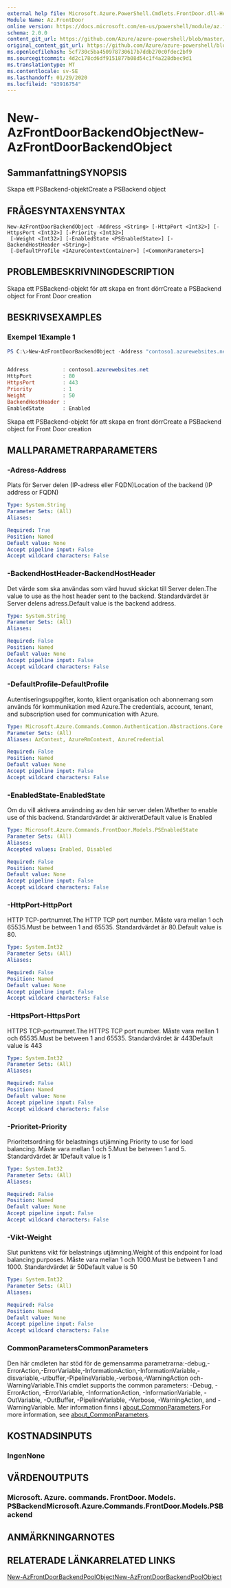 ```yaml
---
external help file: Microsoft.Azure.PowerShell.Cmdlets.FrontDoor.dll-Help.xml
Module Name: Az.FrontDoor
online version: https://docs.microsoft.com/en-us/powershell/module/az.frontdoor/new-azfrontdoorbackendobject
schema: 2.0.0
content_git_url: https://github.com/Azure/azure-powershell/blob/master/src/FrontDoor/FrontDoor/help/New-AzFrontDoorBackendObject.md
original_content_git_url: https://github.com/Azure/azure-powershell/blob/master/src/FrontDoor/FrontDoor/help/New-AzFrontDoorBackendObject.md
ms.openlocfilehash: 5cf730c5ba450978730617b7ddb270c0fdec2bf9
ms.sourcegitcommit: 4d2c178cd6df9151877b08d54c1f4a228dbec9d1
ms.translationtype: MT
ms.contentlocale: sv-SE
ms.lasthandoff: 01/29/2020
ms.locfileid: "93916754"
---
```

# <span data-ttu-id="0352a-101">New-AzFrontDoorBackendObject</span><span class="sxs-lookup"><span data-stu-id="0352a-101">New-AzFrontDoorBackendObject</span></span>

## <span data-ttu-id="0352a-102">Sammanfattning</span><span class="sxs-lookup"><span data-stu-id="0352a-102">SYNOPSIS</span></span>
<span data-ttu-id="0352a-103">Skapa ett PSBackend-objekt</span><span class="sxs-lookup"><span data-stu-id="0352a-103">Create a PSBackend object</span></span>

## <span data-ttu-id="0352a-104">FRÅGESYNTAXEN</span><span class="sxs-lookup"><span data-stu-id="0352a-104">SYNTAX</span></span>

```
New-AzFrontDoorBackendObject -Address <String> [-HttpPort <Int32>] [-HttpsPort <Int32>] [-Priority <Int32>]
 [-Weight <Int32>] [-EnabledState <PSEnabledState>] [-BackendHostHeader <String>]
 [-DefaultProfile <IAzureContextContainer>] [<CommonParameters>]
```

## <span data-ttu-id="0352a-105">PROBLEMBESKRIVNING</span><span class="sxs-lookup"><span data-stu-id="0352a-105">DESCRIPTION</span></span>
<span data-ttu-id="0352a-106">Skapa ett PSBackend-objekt för att skapa en front dörr</span><span class="sxs-lookup"><span data-stu-id="0352a-106">Create a PSBackend object for Front Door creation</span></span>

## <span data-ttu-id="0352a-107">BESKRIVS</span><span class="sxs-lookup"><span data-stu-id="0352a-107">EXAMPLES</span></span>

### <span data-ttu-id="0352a-108">Exempel 1</span><span class="sxs-lookup"><span data-stu-id="0352a-108">Example 1</span></span>
```powershell
PS C:\>New-AzFrontDoorBackendObject -Address "contoso1.azurewebsites.net"


Address           : contoso1.azurewebsites.net
HttpPort          : 80
HttpsPort         : 443
Priority          : 1
Weight            : 50
BackendHostHeader :
EnabledState      : Enabled
```

<span data-ttu-id="0352a-109">Skapa ett PSBackend-objekt för att skapa en front dörr</span><span class="sxs-lookup"><span data-stu-id="0352a-109">Create a PSBackend object for Front Door creation</span></span>

## <span data-ttu-id="0352a-110">MALLPARAMETRAR</span><span class="sxs-lookup"><span data-stu-id="0352a-110">PARAMETERS</span></span>

### <span data-ttu-id="0352a-111">-Adress</span><span class="sxs-lookup"><span data-stu-id="0352a-111">-Address</span></span>
<span data-ttu-id="0352a-112">Plats för Server delen (IP-adress eller FQDN)</span><span class="sxs-lookup"><span data-stu-id="0352a-112">Location of the backend (IP address or FQDN)</span></span>

```yaml
Type: System.String
Parameter Sets: (All)
Aliases:

Required: True
Position: Named
Default value: None
Accept pipeline input: False
Accept wildcard characters: False
```

### <span data-ttu-id="0352a-113">-BackendHostHeader</span><span class="sxs-lookup"><span data-stu-id="0352a-113">-BackendHostHeader</span></span>
<span data-ttu-id="0352a-114">Det värde som ska användas som värd huvud skickat till Server delen.</span><span class="sxs-lookup"><span data-stu-id="0352a-114">The value to use as the host header sent to the backend.</span></span> <span data-ttu-id="0352a-115">Standardvärdet är Server delens adress.</span><span class="sxs-lookup"><span data-stu-id="0352a-115">Default value is the backend address.</span></span>

```yaml
Type: System.String
Parameter Sets: (All)
Aliases:

Required: False
Position: Named
Default value: None
Accept pipeline input: False
Accept wildcard characters: False
```

### <span data-ttu-id="0352a-116">-DefaultProfile</span><span class="sxs-lookup"><span data-stu-id="0352a-116">-DefaultProfile</span></span>
<span data-ttu-id="0352a-117">Autentiseringsuppgifter, konto, klient organisation och abonnemang som används för kommunikation med Azure.</span><span class="sxs-lookup"><span data-stu-id="0352a-117">The credentials, account, tenant, and subscription used for communication with Azure.</span></span>

```yaml
Type: Microsoft.Azure.Commands.Common.Authentication.Abstractions.Core.IAzureContextContainer
Parameter Sets: (All)
Aliases: AzContext, AzureRmContext, AzureCredential

Required: False
Position: Named
Default value: None
Accept pipeline input: False
Accept wildcard characters: False
```

### <span data-ttu-id="0352a-118">-EnabledState</span><span class="sxs-lookup"><span data-stu-id="0352a-118">-EnabledState</span></span>
<span data-ttu-id="0352a-119">Om du vill aktivera användning av den här server delen.</span><span class="sxs-lookup"><span data-stu-id="0352a-119">Whether to enable use of this backend.</span></span> <span data-ttu-id="0352a-120">Standardvärdet är aktiverat</span><span class="sxs-lookup"><span data-stu-id="0352a-120">Default value is Enabled</span></span>

```yaml
Type: Microsoft.Azure.Commands.FrontDoor.Models.PSEnabledState
Parameter Sets: (All)
Aliases:
Accepted values: Enabled, Disabled

Required: False
Position: Named
Default value: None
Accept pipeline input: False
Accept wildcard characters: False
```

### <span data-ttu-id="0352a-121">-HttpPort</span><span class="sxs-lookup"><span data-stu-id="0352a-121">-HttpPort</span></span>
<span data-ttu-id="0352a-122">HTTP TCP-portnumret.</span><span class="sxs-lookup"><span data-stu-id="0352a-122">The HTTP TCP port number.</span></span>
<span data-ttu-id="0352a-123">Måste vara mellan 1 och 65535.</span><span class="sxs-lookup"><span data-stu-id="0352a-123">Must be between 1 and 65535.</span></span>
<span data-ttu-id="0352a-124">Standardvärdet är 80.</span><span class="sxs-lookup"><span data-stu-id="0352a-124">Default value is 80.</span></span>

```yaml
Type: System.Int32
Parameter Sets: (All)
Aliases:

Required: False
Position: Named
Default value: None
Accept pipeline input: False
Accept wildcard characters: False
```

### <span data-ttu-id="0352a-125">-HttpsPort</span><span class="sxs-lookup"><span data-stu-id="0352a-125">-HttpsPort</span></span>
<span data-ttu-id="0352a-126">HTTPS TCP-portnumret.</span><span class="sxs-lookup"><span data-stu-id="0352a-126">The HTTPS TCP port number.</span></span>
<span data-ttu-id="0352a-127">Måste vara mellan 1 och 65535.</span><span class="sxs-lookup"><span data-stu-id="0352a-127">Must be between 1 and 65535.</span></span>
<span data-ttu-id="0352a-128">Standardvärdet är 443</span><span class="sxs-lookup"><span data-stu-id="0352a-128">Default value is 443</span></span>

```yaml
Type: System.Int32
Parameter Sets: (All)
Aliases:

Required: False
Position: Named
Default value: None
Accept pipeline input: False
Accept wildcard characters: False
```

### <span data-ttu-id="0352a-129">-Prioritet</span><span class="sxs-lookup"><span data-stu-id="0352a-129">-Priority</span></span>
<span data-ttu-id="0352a-130">Prioritetsordning för belastnings utjämning.</span><span class="sxs-lookup"><span data-stu-id="0352a-130">Priority to use for load balancing.</span></span>
<span data-ttu-id="0352a-131">Måste vara mellan 1 och 5.</span><span class="sxs-lookup"><span data-stu-id="0352a-131">Must be between 1 and 5.</span></span>
<span data-ttu-id="0352a-132">Standardvärdet är 1</span><span class="sxs-lookup"><span data-stu-id="0352a-132">Default value is 1</span></span>

```yaml
Type: System.Int32
Parameter Sets: (All)
Aliases:

Required: False
Position: Named
Default value: None
Accept pipeline input: False
Accept wildcard characters: False
```

### <span data-ttu-id="0352a-133">-Vikt</span><span class="sxs-lookup"><span data-stu-id="0352a-133">-Weight</span></span>
<span data-ttu-id="0352a-134">Slut punktens vikt för belastnings utjämning.</span><span class="sxs-lookup"><span data-stu-id="0352a-134">Weight of this endpoint for load balancing purposes.</span></span>
<span data-ttu-id="0352a-135">Måste vara mellan 1 och 1000.</span><span class="sxs-lookup"><span data-stu-id="0352a-135">Must be between 1 and 1000.</span></span>
<span data-ttu-id="0352a-136">Standardvärdet är 50</span><span class="sxs-lookup"><span data-stu-id="0352a-136">Default value is 50</span></span>

```yaml
Type: System.Int32
Parameter Sets: (All)
Aliases:

Required: False
Position: Named
Default value: None
Accept pipeline input: False
Accept wildcard characters: False
```

### <span data-ttu-id="0352a-137">CommonParameters</span><span class="sxs-lookup"><span data-stu-id="0352a-137">CommonParameters</span></span>
<span data-ttu-id="0352a-138">Den här cmdleten har stöd för de gemensamma parametrarna:-debug,-ErrorAction,-ErrorVariable,-InformationAction,-InformationVariable,-disvariable,-utbuffer,-PipelineVariable,-verbose,-WarningAction och-WarningVariable.</span><span class="sxs-lookup"><span data-stu-id="0352a-138">This cmdlet supports the common parameters: -Debug, -ErrorAction, -ErrorVariable, -InformationAction, -InformationVariable, -OutVariable, -OutBuffer, -PipelineVariable, -Verbose, -WarningAction, and -WarningVariable.</span></span> <span data-ttu-id="0352a-139">Mer information finns i [about_CommonParameters](https://go.microsoft.com/fwlink/?LinkID=113216).</span><span class="sxs-lookup"><span data-stu-id="0352a-139">For more information, see [about_CommonParameters](https://go.microsoft.com/fwlink/?LinkID=113216).</span></span>

## <span data-ttu-id="0352a-140">KOSTNADS</span><span class="sxs-lookup"><span data-stu-id="0352a-140">INPUTS</span></span>

### <span data-ttu-id="0352a-141">Ingen</span><span class="sxs-lookup"><span data-stu-id="0352a-141">None</span></span>

## <span data-ttu-id="0352a-142">VÄRDEN</span><span class="sxs-lookup"><span data-stu-id="0352a-142">OUTPUTS</span></span>

### <span data-ttu-id="0352a-143">Microsoft. Azure. commands. FrontDoor. Models. PSBackend</span><span class="sxs-lookup"><span data-stu-id="0352a-143">Microsoft.Azure.Commands.FrontDoor.Models.PSBackend</span></span>

## <span data-ttu-id="0352a-144">ANMÄRKNINGAR</span><span class="sxs-lookup"><span data-stu-id="0352a-144">NOTES</span></span>

## <span data-ttu-id="0352a-145">RELATERADE LÄNKAR</span><span class="sxs-lookup"><span data-stu-id="0352a-145">RELATED LINKS</span></span>

[<span data-ttu-id="0352a-146">New-AzFrontDoorBackendPoolObject</span><span class="sxs-lookup"><span data-stu-id="0352a-146">New-AzFrontDoorBackendPoolObject</span></span>](./New-AzFrontDoorBackendPoolObject.md)
